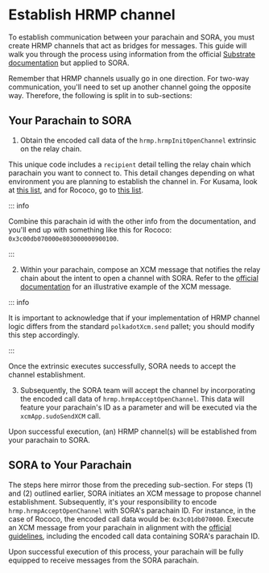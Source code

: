 # Establish HRMP channel

To establish communication between your parachain and SORA, you must create HRMP channels that act as bridges for messages. This guide will walk you through the process using information from the official [Substrate documentation](https://docs.substrate.io/reference/how-to-guides/parachains/add-hrmp-channels/) but applied to SORA.

Remember that HRMP channels usually go in one direction. For two-way communication, you'll need to set up another channel going the opposite way. Therefore, the following is split in to sub-sections:

## Your Parachain to SORA

1. Obtain the encoded call data of the `hrmp.hrmpInitOpenChannel` extrinsic on the relay chain.

This unique code includes a `recipient` detail telling the relay chain which parachain you want to connect to. This detail changes depending on what environment you are planning to establish the channel in. For Kusama, look at [this list](https://polkadot.js.org/apps/?rpc=wss%3A%2F%2Fksm-rpc.stakeworld.io#/parachains), and for Rococo, go to [this list](https://polkadot.js.org/apps/?rpc=wss%3A%2F%2Frococo-rpc.polkadot.io#/parachains).

::: info

Combine this parachain id with the other info from the documentation, and you'll end up with something like this for Rococo: `0x3c00db070000e803000000900100`.

:::

2. Within your parachain, compose an XCM message that notifies the relay chain about the intent to open a channel with SORA. Refer to the [official documentation](https://docs.substrate.io/reference/how-to-guides/parachains/add-hrmp-channels/) for an illustrative example of the XCM message.

::: info

It is important to acknowledge that if your implementation of HRMP channel logic differs from the standard `polkadotXcm.send` pallet; you should modify this step accordingly.

:::

Once the extrinsic executes successfully, SORA needs to accept the channel establishment.

3. Subsequently, the SORA team will accept the channel by incorporating the encoded call data of `hrmp.hrmpAcceptOpenChannel`. This data will feature your parachain's ID as a parameter and will be executed via the `xcmApp.sudoSendXCM` call.

Upon successful execution, (an) HRMP channel(s) will be established from your parachain to SORA.

## SORA to Your Parachain

The steps here mirror those from the preceding sub-section. For steps (1) and (2) outlined earlier, SORA initiates an XCM message to propose channel establishment. Subsequently, it's your responsibility to encode `hrmp.hrmpAcceptOpenChannel` with SORA's parachain ID. For instance, in the case of Rococo, the encoded call data would be: `0x3c01db070000`. Execute an XCM message from your parachain in alignment with the [official guidelines](https://docs.substrate.io/reference/how-to-guides/parachains/add-hrmp-channels/), including the encoded call data containing SORA's parachain ID.

Upon successful execution of this process, your parachain will be fully equipped to receive messages from the SORA parachain.
